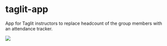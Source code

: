 # taglit-app
App for Taglit instructors to replace headcount of the group members with an attendance tracker.

<img src="https://repository-images.githubusercontent.com/499586246/38170fd1-1ae3-45be-8d70-5f919e9e25fe"/>
